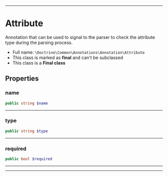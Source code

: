 ***

# Attribute

Annotation that can be used to signal to the parser
to check the attribute type during the parsing process.



* Full name: `\Doctrine\Common\Annotations\Annotation\Attribute`
* This class is marked as **final** and can't be subclassed
* This class is a **Final class**



## Properties


### name



```php
public string $name
```






***

### type



```php
public string $type
```






***

### required



```php
public bool $required
```






***



***

